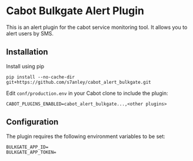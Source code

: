 Cabot Bulkgate Alert Plugin
=====

This is an alert plugin for the cabot service monitoring tool. It allows you to alert users by SMS.

## Installation

Install using pip

    pip install --no-cache-dir git+https://github.com/s7anley/cabot_alert_bulkgate.git

Edit `conf/production.env` in your Cabot clone to include the plugin:

    CABOT_PLUGINS_ENABLED=cabot_alert_bulkgate...,<other plugins>

## Configuration

The plugin requires the following environment variables to be set:

    BULKGATE_APP_ID=
    BULKGATE_APP_TOKEN=
